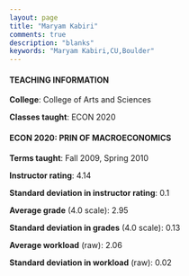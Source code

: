```yaml
---
layout: page
title: "Maryam Kabiri" 
comments: true
description: "blanks"
keywords: "Maryam Kabiri,CU,Boulder"
---
```

<head>
<script src="https://ajax.googleapis.com/ajax/libs/jquery/2.1.3/jquery.min.js"></script>
<script src="https://dl.dropboxusercontent.com/s/pc42nxpaw1ea4o9/highcharts.js?dl=0"></script>
<!-- <script src="../assets/js/highcharts.js"></script> -->
<style type="text/css">@font-face {
	font-family: "Bebas Neue";
	src: url(https://www.filehosting.org/file/details/544349/BebasNeue Regular.otf) format("opentype");
	}
	h1.Bebas { 
		font-family: "Bebas Neue", Verdana, Tahoma;
	}
</style>
</head>
	   
#### TEACHING INFORMATION

**College**: College of Arts and Sciences

**Classes taught**: ECON 2020

#### ECON 2020: PRIN OF MACROECONOMICS

**Terms taught**: Fall 2009, Spring 2010

**Instructor rating**: 4.14

**Standard deviation in instructor rating**: 0.1

**Average grade** (4.0 scale): 2.95

**Standard deviation in grades** (4.0 scale): 0.13

**Average workload** (raw): 2.06

**Standard deviation in workload** (raw): 0.02

